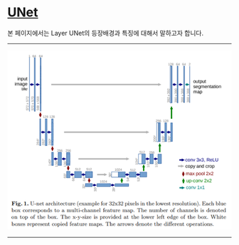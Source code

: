 # [UNet](https://arxiv.org/abs/1505.04597)
본 페이지에서는 Layer UNet의 등장배경과 특징에 대해서 말하고자 합니다.

---
![1](./img/fig1.PNG)


---
